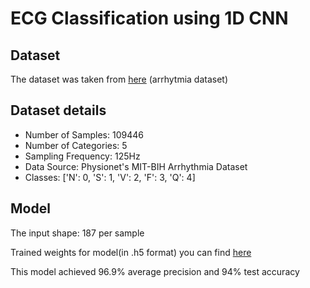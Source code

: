 # ECG Classification using 1D CNN

## Dataset

The dataset was taken from [here](https://www.kaggle.com/datasets/shayanfazeli/heartbeat) (arrhytmia dataset)

## Dataset details

* Number of Samples: 109446
* Number of Categories: 5
* Sampling Frequency: 125Hz
* Data Source: Physionet's MIT-BIH Arrhythmia Dataset
* Classes: ['N': 0, 'S': 1, 'V': 2, 'F': 3, 'Q': 4]

## Model

The input shape: 187 per sample

Trained weights for model(in .h5 format) you can find [here](https://drive.google.com/file/d/1tigPhDsL_2jkstqb1C0Xl6lPtq0PckZ_/view?usp=drive_link)

This model achieved 96.9% average precision and 94% test accuracy